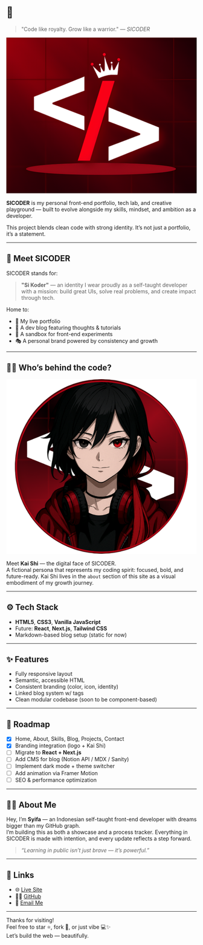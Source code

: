 # <SICODER /> 👑

> "Code like royalty. Grow like a warrior." — *SICODER*

![SICODER Logo](.//assets/img/sicoder-logo-readme.png)

**SICODER** is my personal front-end portfolio, tech lab, and creative playground — built to evolve alongside my skills, mindset, and ambition as a developer.

This project blends clean code with strong identity. It’s not just a portfolio, it’s a statement.

---

## 🎨 Meet SICODER

SICODER stands for:  
> **"Si Koder"** — an identity I wear proudly as a self-taught developer with a mission: build great UIs, solve real problems, and create impact through tech.

Home to:
- 💼 My live portfolio  
- 🧠 A dev blog featuring thoughts & tutorials  
- 🧪 A sandbox for front-end experiments  
- 🎭 A personal brand powered by consistency and growth  

---

## 🧑‍🎤 Who’s behind the code?

![Kai Shi](./assets/img/Kai-Shi-nobg.png)

Meet **Kai Shi** — the digital face of SICODER.  
A fictional persona that represents my coding spirit: focused, bold, and future-ready. Kai Shi lives in the `about` section of this site as a visual embodiment of my growth journey.

---

## ⚙️ Tech Stack

- **HTML5**, **CSS3**, **Vanilla JavaScript**  
- Future: **React**, **Next.js**, **Tailwind CSS**  
- Markdown-based blog setup (static for now)

---

## ✨ Features

- Fully responsive layout  
- Semantic, accessible HTML  
- Consistent branding (color, icon, identity)  
- Linked blog system w/ tags  
- Clean modular codebase (soon to be component-based)

---

## 🔭 Roadmap

- [x] Home, About, Skills, Blog, Projects, Contact  
- [x] Branding integration (logo + Kai Shi)  
- [ ] Migrate to **React + Next.js**  
- [ ] Add CMS for blog (Notion API / MDX / Sanity)  
- [ ] Implement dark mode + theme switcher  
- [ ] Add animation via Framer Motion  
- [ ] SEO & performance optimization

---

## 🙋‍♀️ About Me

Hey, I’m **Syifa** — an Indonesian self-taught front-end developer with dreams bigger than my GitHub graph.  
I’m building this as both a showcase and a process tracker. Everything in SICODER is made with intention, and every update reflects a step forward.

> *“Learning in public isn’t just brave — it’s powerful.”*

---

## 🔗 Links

- 🌐 [Live Site](https://syfaarizal.github.io/sicoder-main-portfolio/)  
- 🧑‍💻 [GitHub](https://github.com/syfaarizal)  
- 💬 [Email Me](mailto:syifairgi@gmail.com)  

---

Thanks for visiting!  
Feel free to star ⭐, fork 🍴, or just vibe 💻✨  
Let’s build the web — beautifully.

